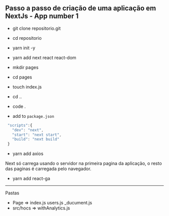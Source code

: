 ## Passo a passo de criação de uma aplicação em NextJs - App number 1

- git clone repositorio.git
- cd repositorio
- yarn init -y
- yarn add next react react-dom
- mkdir pages
- cd pages
- touch index.js
- cd ..
- code .

- add to `package.json`
 ```js
  "scripts":{
    "dev": "next",
    "start": "next start",
    "build": "next build"
  }
```
- yarn add axios

Next só carrega usando o servidor na primeira pagina da aplicação, 
o resto das paginas é carregada pelo navegador.

- yarn add react-ga

---
Pastas 
- Page => index.js users.js _ducument.js
- src/hocs => withAnalytics.js


